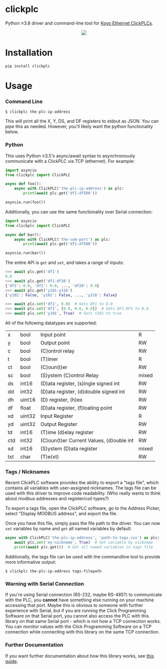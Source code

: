 clickplc
========

Python ≥3.8 driver and command-line tool for [Koyo Ethernet ClickPLCs](https://www.automationdirect.com/clickplcs).

<p align="center">
  <img src="https://www.automationdirect.com/microsites/clickplcs/images/expandedclick.jpg" />
</p>

Installation
============

```
pip install clickplc
```

Usage
=====

### Command Line

```
$ clickplc the-plc-ip-address
```

This will print all the X, Y, DS, and DF registers to stdout as JSON. You can pipe
this as needed. However, you'll likely want the python functionality below.

### Python

This uses Python ≥3.5's async/await syntax to asynchronously communicate with
a ClickPLC via TCP (ethernet). For example:

```python
import asyncio
from clickplc import ClickPLC

async def foo():
    async with ClickPLC('the-plc-ip-address') as plc:
        print(await plc.get('df1-df500'))

asyncio.run(foo())
```

Additionally, you can use the same functionality over Serial connection:
```python
import asyncio
from clickplc import ClickPLC

async def bar():
    async with ClickPLC('the-com-port') as plc:
        print(await plc.get('df1-df500'))

asyncio.run(bar())
```

The entire API is `get` and `set`, and takes a range of inputs:

```python
>>> await plc.get('df1')
0.0
>>> await plc.get('df1-df20')
{'df1': 0.0, 'df2': 0.0, ..., 'df20': 0.0}
>>> await plc.get('y101-y316')
{'y101': False, 'y102': False, ..., 'y316': False}

>>> await plc.set('df1', 0.0)  # Sets DF1 to 0.0
>>> await plc.set('df1', [0.0, 0.0, 0.0])  # Sets DF1-DF3 to 0.0.
>>> await plc.set('y101', True)  # Sets Y101 to true
```

All of the following datatypes are supported:

|  |  |  | |
|---|---|---|---|
| x | bool | Input point | R |
| y | bool | Output point | RW |
| c | bool | (C)ontrol relay | RW |
| t | bool | (T)imer | R |
| ct | bool | (C)oun(t)er | RW |
| sc | bool | (S)ystem (C)ontrol Relay | mixed |
| ds | int16 | (D)ata register, (s)ingle signed int | RW |
| dd | int32 | (D)ata register, (d)double signed int | RW |
| dh | uint16| (D) register, (h)ex | RW |
| df | float | (D)ata register, (f)loating point | RW |
| xd | uint32| Input Register | R |
| yd | uint32| Output Register | RW |
| td | int16 | (T)ime (d)elay register | RW |
| ctd | int32 | (C)oun(t)er Current Values, (d)ouble int | RW |
| sd | int16 | (S)ystem (D)ata register | mixed |
| txt| char| (T)e(xt) | RW |

### Tags / Nicknames

Recent ClickPLC software provides the ability to export a "tags file", which
contains all variables with user-assigned nicknames. The tags file can be used
with this driver to improve code readability. (Who really wants to think about
modbus addresses and register/coil types?)

To export a tags file, open the ClickPLC software, go to the Address Picker,
select "Display MODBUS address", and export the file.

Once you have this file, simply pass the file path to the driver. You can now
`set` variables by name and `get` all named variables by default.

```python
async with ClickPLC('the-plc-ip-address', 'path-to-tags.csv') as plc:
    await plc.set('my-nickname', True)  # Set variable by nickname
    print(await plc.get())  # Get all named variables in tags file
```

Additionally, the tags file can be used with the commandline tool to provide more informative output:
```
$ clickplc the-plc-ip-address tags-filepath
```

### Warning with Serial Connection
If you're using Serial connection (RS-232, maybe RS-485?) to communicate with the PLC, you **cannot** have something else running on your machine accessing that port. Maybe this is obvious to someone with further experience with Serial, but if you are running the Click Programming Software on that Serial port, you cannot also access the PLC with this library on that same Serial port - which is not how a TCP connection works. You can monitor values with the Click Programming Software on a TCP connection while connecting with this library on the same TCP connection.

### Further Documentation
If you want further documentation about how this library works, see [this guide](docs.md).